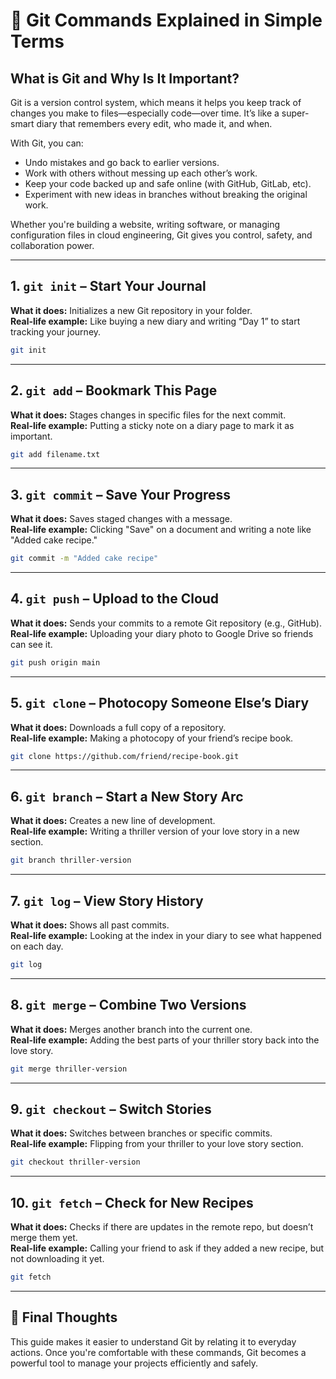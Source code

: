 
# 📘 Git Commands Explained in Simple Terms

## What is Git and Why Is It Important?

Git is a version control system, which means it helps you keep track of changes you make to files—especially code—over time. It’s like a super-smart diary that remembers every edit, who made it, and when.

With Git, you can:
- Undo mistakes and go back to earlier versions.
- Work with others without messing up each other’s work.
- Keep your code backed up and safe online (with GitHub, GitLab, etc).
- Experiment with new ideas in branches without breaking the original work.

Whether you're building a website, writing software, or managing configuration files in cloud engineering, Git gives you control, safety, and collaboration power.

---

## 1. `git init` – Start Your Journal

**What it does:** Initializes a new Git repository in your folder.  
**Real-life example:** Like buying a new diary and writing “Day 1” to start tracking your journey.

```bash
git init
```

---

## 2. `git add` – Bookmark This Page

**What it does:** Stages changes in specific files for the next commit.  
**Real-life example:** Putting a sticky note on a diary page to mark it as important.

```bash
git add filename.txt
```

---

## 3. `git commit` – Save Your Progress

**What it does:** Saves staged changes with a message.  
**Real-life example:** Clicking "Save" on a document and writing a note like "Added cake recipe."

```bash
git commit -m "Added cake recipe"
```

---

## 4. `git push` – Upload to the Cloud

**What it does:** Sends your commits to a remote Git repository (e.g., GitHub).  
**Real-life example:** Uploading your diary photo to Google Drive so friends can see it.

```bash
git push origin main
```

---

## 5. `git clone` – Photocopy Someone Else’s Diary

**What it does:** Downloads a full copy of a repository.  
**Real-life example:** Making a photocopy of your friend’s recipe book.

```bash
git clone https://github.com/friend/recipe-book.git
```

---

## 6. `git branch` – Start a New Story Arc

**What it does:** Creates a new line of development.  
**Real-life example:** Writing a thriller version of your love story in a new section.

```bash
git branch thriller-version
```

---

## 7. `git log` – View Story History

**What it does:** Shows all past commits.  
**Real-life example:** Looking at the index in your diary to see what happened on each day.

```bash
git log
```

---

## 8. `git merge` – Combine Two Versions

**What it does:** Merges another branch into the current one.  
**Real-life example:** Adding the best parts of your thriller story back into the love story.

```bash
git merge thriller-version
```

---

## 9. `git checkout` – Switch Stories

**What it does:** Switches between branches or specific commits.  
**Real-life example:** Flipping from your thriller to your love story section.

```bash
git checkout thriller-version
```

---

## 10. `git fetch` – Check for New Recipes

**What it does:** Checks if there are updates in the remote repo, but doesn’t merge them yet.  
**Real-life example:** Calling your friend to ask if they added a new recipe, but not downloading it yet.

```bash
git fetch
```

---

## 🎯 Final Thoughts

This guide makes it easier to understand Git by relating it to everyday actions. Once you're comfortable with these commands, Git becomes a powerful tool to manage your projects efficiently and safely.
